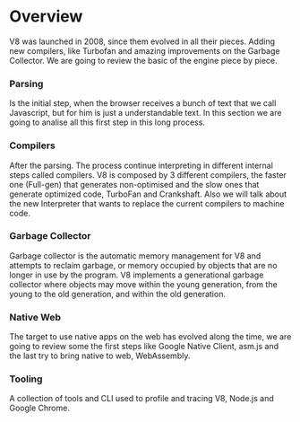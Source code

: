 # Overview

V8 was launched in 2008, since them evolved in all their pieces. Adding new compilers, like Turbofan and amazing improvements on the Garbage Collector. We are going to review the basic of the engine piece by piece. 

### Parsing
Is the initial step, when the browser receives a bunch of text that we call Javascript, but for him is just a understandable text. In this section we are going to analise all this first step in this long process.

### Compilers

After the parsing. The process continue interpreting in different internal steps called compilers. V8 is composed by 3 different compilers, the faster one (Full-gen) that generates non-optimised and the slow ones that generate optimized code, TurboFan and Crankshaft. Also we will talk about the new Interpreter that wants to replace the current compilers to machine code.

### Garbage Collector

Garbage collector is the automatic memory management for V8 and attempts to reclaim garbage, or memory occupied by objects that are no longer in use by the program. V8 implements a generational garbage collector where objects may move within the young generation, from the young to the old generation, and within the old generation.

### Native Web

The target to use native apps on the web has evolved along the time, we are going to review some the first steps like Google Native Client, asm.js and the last try to bring native to web, WebAssembly.

### Tooling

A collection of tools and CLI used to profile and tracing V8, Node.js and Google Chrome.


